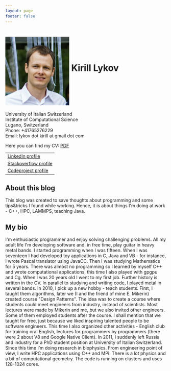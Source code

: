 ```yaml
---
layout: page
footer: false
---
```

<html>

<head>
<titleKirill Lykov</title>
<meta http-equiv="Content-Type" content="text/html; charset=utf-8">

<link rel="stylesheet" href="css/default.css" type="text/css" />
</head>

<body>
<div id="page">

<h1>
<img align="middle" src="../../images/kirill.png" width="200">
Kirill Lykov
</h1>

<!-- Contacts -->
<p>
University of Italian Switzerland<br>
Institute of Computational Science<br>
Lugano, Switzerland<br>
Phone: +41765276229<br>
Email: lykov dot kirill at gmail dot com<br>
</p>

<p>Here you can find my CV:&nbsp;<a href="../../docs/CV-Kirill-Lykov.pdf">PDF</a></p>

<!-- External contacts and links. -->
<div id="xcontacts">
<table>
  <tr>
    <td><a href="http://www.linkedin.com/pub/kirill-lykov/12/860/16">LinkedIn profile</a></td>
  <tr>
    <td><a href="http://stackoverflow.com/users/212730/kirill-lykov">Stackoverflow profile</a></td>
  <tr>
    <td><a href="http://www.codeproject.com/Members/Kirill_Lykov">Codeproject profile</a></td>
  </tr>
</table>
</div>

<h2 id='aboutblog' >About this blog</h2>
<p>  This blog was created to save thoughts about programming and some tips&tricks I found while working.
 Hence, it is about things I'm doing at work - C++, HPC, LAMMPS, teaching Java.
</p>

<h2 id='bio' >My bio</h2>
<p>  I'm enthusiastic programmer and enjoy solving challenging problems. All my adult life I'm
developing software and, in free time, play guitar in heavy metal bands. I started programming 
when I was fifteen. When I was seventeen I had developed toy applications in C, Java and VB - for instance,
I wrote Pascal translator using JavaCC. Then I was studying Mathematics for 5 years. 
There was almost no programming so I learned by myself C++ and wrote computational applications,
this time I also played with gpgpu and Cg. When I was 20 years old I went to my first job. 
Further history is written in the CV. In parallel to studying and writing code, I played metal in several bands.
In 2010, I pick up a new hobby - teach students. First, I taught them algorithms, later we 
(I and the friend of mine E. Mikerin) created course "Design Patterns". The idea was to create a course 
where students could meet engineers from industry, instead of scientists. Most lectures were made by Mikerin and me, 
but we also invited other engineers. Some of them employed students after the course. I shall mention that 
we taught for free, just because we liked inspiring talented people to be software engineers. 
This time I also organized other activities - English club for training oral English, lectures for programmers by programmers (there were 2 about V8 and Google Native Client). In 2011, I suddenly left Russia and industry for a PhD student position at University of Italian Switzerland. Since this time I’m doing research in biophysics. From engineering point of view, I write HPC applications using C++ and MPI. There is a lot physics and a bit of computational geometry. The code is running on clusters and uses 128-1024 cores.
</p>


</div> <!-- page -->
</body>

